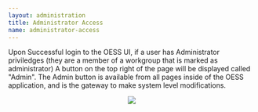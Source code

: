 ```yaml
---
layout: administration
title: Administrator Access
name: administrator-access
---
```

 
Upon Successful login to the OESS UI, if a user has Administrator
priviledges (they are a member of a workgroup that is marked as
administrator) A button on the top right of the page will be displayed
called "Admin".  The Admin button is available from all pages inside
of the OESS application, and is the gateway to make system level
modifications.

<center>
    <img src="{{ "/assets/img/frontend/administration/access-admin.png" | relative_url }}" />
</center>
<br/>
